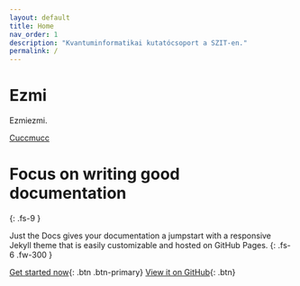 ```yaml
---
layout: default
title: Home
nav_order: 1
description: "Kvantuminformatikai kutatócsoport a SZIT-en."
permalink: /
---
```


# Ezmi

Ezmiezmi.

[Cuccmucc](#cuccmucc)

# Focus on writing good documentation
{: .fs-9 }

Just the Docs gives your documentation a jumpstart with a responsive Jekyll theme that is easily customizable and hosted on GitHub Pages.
{: .fs-6 .fw-300 }

[Get started now](#getting-started){: .btn .btn-primary}
[View it on GitHub](https://github.com/pmarsceill/just-the-docs){: .btn}
